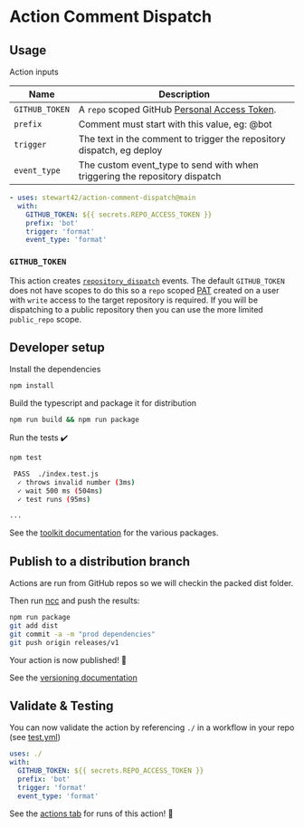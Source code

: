 # Action Comment Dispatch

## Usage

Action inputs

| Name           | Description                                                                                                                                  |
| -------------- | -------------------------------------------------------------------------------------------------------------------------------------------- |
| `GITHUB_TOKEN` | A `repo` scoped GitHub [Personal Access Token](https://docs.github.com/en/github/authenticating-to-github/creating-a-personal-access-token). |
| `prefix`       | Comment must start with this value, eg: @bot                                                                                                 |
| `trigger`      | The text in the comment to trigger the repository dispatch, eg deploy                                                                        |
| `event_type`   | The custom event_type to send with when triggering the repository dispatch                                                                   |

```yaml
- uses: stewart42/action-comment-dispatch@main
  with:
    GITHUB_TOKEN: ${{ secrets.REPO_ACCESS_TOKEN }}
    prefix: 'bot'
    trigger: 'format'
    event_type: 'format'
```

### `GITHUB_TOKEN`

This action creates [`repository_dispatch`](https://developer.github.com/v3/repos/#create-a-repository-dispatch-event) events.
The default `GITHUB_TOKEN` does not have scopes to do this so a `repo` scoped [PAT](https://docs.github.com/en/github/authenticating-to-github/creating-a-personal-access-token) created on a user with `write` access to the target repository is required. If you will be dispatching to a public repository then you can use the more limited `public_repo` scope.

## Developer setup

Install the dependencies

```sh
npm install
```

Build the typescript and package it for distribution

```sh
npm run build && npm run package
```

Run the tests :heavy_check_mark:

```sh
npm test

 PASS  ./index.test.js
  ✓ throws invalid number (3ms)
  ✓ wait 500 ms (504ms)
  ✓ test runs (95ms)

...
```

See the [toolkit documentation](https://github.com/actions/toolkit/blob/master/README.md#packages) for the various packages.

## Publish to a distribution branch

Actions are run from GitHub repos so we will checkin the packed dist folder.

Then run [ncc](https://github.com/zeit/ncc) and push the results:

```bash
npm run package
git add dist
git commit -a -m "prod dependencies"
git push origin releases/v1
```

Your action is now published! :rocket:

See the [versioning documentation](https://github.com/actions/toolkit/blob/master/docs/action-versioning.md)

## Validate & Testing

You can now validate the action by referencing `./` in a workflow in your repo (see [test.yml](.github/workflows/comment-bot.yml))

```yaml
uses: ./
with:
  GITHUB_TOKEN: ${{ secrets.REPO_ACCESS_TOKEN }}
  prefix: 'bot'
  trigger: 'format'
  event_type: 'format'
```

See the [actions tab](https://github.com/actions/typescript-action/actions) for runs of this action! :rocket:

